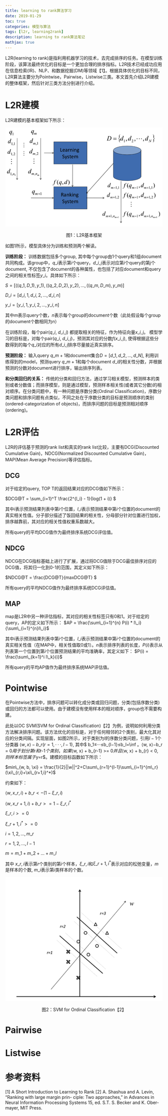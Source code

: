```yaml
---
title: learning to rank算法学习
date: 2019-01-29
toc: true
categories: 模型与算法
tags: [l2r, learning2rank]
description: learning to rank算法笔记
mathjax: true
---
```


<script type="text/x-mathjax-config">
  MathJax.Hub.Config({
    extensions: ["tex2jax.js"],
    jax: ["input/TeX"],
    tex2jax: {
      inlineMath: [ ['$','$'], ['\\(','\\)'] ],
      displayMath: [ ['$$','$$']],
      processEscapes: true
    }
  });
</script>
<script type="text/javascript" src="https://cdn.mathjax.org/mathjax/latest/MathJax.js?config=TeX-AMS_HTML,http://myserver.com/MathJax/config/local/local.js">
</script>


L2R(learning to rank)是指利用机器学习的技术，去完成排序的任务。在模型训练阶段，该算法最终优化的目标是一个更加合理的排序指标。L2R技术已经成功应用在信息检索(IR)、NLP、和数据挖掘(DM)等领域【1】。根据具体优化的目标不同，L2R算法主要分为Pointwise，Pairwise，Listwise三类。本文首先介绍L2R建模的整体框架，然后针对三类方法分别进行介绍。


# L2R建模

L2R建模的基本框架如下所示：

![“L2R基本框架”](learning_to_rank/l2r_framework.png) 
<center/>图1：L2R基本框架</center>

如图1所示，模型具体分为训练和预测两个解读。

**训练阶段：** 训练数据包括多个group, 其中每个group由1个query和1组document共同构成。该group中，$q\_i$表示第$i$个query，$d\_{i,j}$表示对应第$i$个query的第$j$个document, 不仅包含了document的各种属性，也包括了对应document和query之间的相关性标签$y\_i$。具体如下所示：

$S=[((q\_1, D\_1), y\_1), ((q\_2, D\_2), y\_2), ..., ((q\_m, D\_m), y\_m)]$
 
$D\_i=[d\_{i,1}, d\_{i,2}, ..., d\_{i,n}]$

$y\_i=[y\_{i,1}, y\_{i,2}, ..., y\_{i,n}]$

其中$m$表示query个数，$n$表示每个group的document个数（此处假设每个group的document个数相同为$n$）

在训练阶段，每个pair$(q\_i$, $d\_{i,j})$ 都提取相关的特征，作为特征向量$x\_{i,j}$。 模型学习的目标是，对每个pair$(q\_i$, $d\_{i,j})$，预测其对应的分数$f(x\_{i,j})$, 使得根据这些分数得到的每个$q\_i$对应的所有$d\_{i,j}$排序尽量接近真实排序。

**预测阶段：** 输入query $q\_{m+1}$和document集合$D=[d\_1, d\_2, ... , d\_N]$, 利用训练得到的model，预测query $q\_{m+1}$和每个document $d\_i$的相关性分数，并根据预测的分数对document进行排序，输出排序列表。

**和分类回归的关系：** 传统的分类和回归方法，通过学习相关模型，预测样本的类别或者分数值；而排序模型，则是通过模型，预测样本相关性(或者其它分数)的相对顺序。在分类问题中，有一种问题是序数分类(Ordinal Classification)，序数分类问题和排序问题有点类似，不同之处在于序数分类的目标是预测顺序的类别(ordered-categorization of objects)，而排序问题的目标是预测相对顺序(ordering)。

# L2R评估

L2R的评估基于预测的rank list和真实的rank list比较，主要有DCG(Discounted Cumulative Gain)，NDCG(Normalized Discounted Cumulative Gain)，MAP(Mean Average Precision)等评估指标。

## DCG

对于给定的query, TOP T的返回结果对应的DCG值如下所示：

$DCG@T = \sum\_{i=1}^T \frac{2^{l\_i} - 1}{log(1 + i)} $

其中$i$表示预测结果列表中第$i$个位置，$l\_i$表示预测结果中第$i$个位置的document的真实相关性值。分子部分描述了饭回结果的相关性，分母部分针对位置进行加权，排序越靠前，其对应的相关性值权重系数越大。

所有query的平均DCG值作为最终排序系统DCG评估值。

## NDCG

NDCG在DCG指标基础上进行了扩展，通过将DCG值除于DCG最佳排序对应的DCG值，将其归一化到0-1的范围，其定义如下所示：

$NDCG@T = \frac{DCG@T}{maxDCG@T} $

所有query的平均NDCG值作为最终排序系统DCG评估值。

## MAP

map是L2R中另一种评估指标，其对应的相关性标签只有0和1。对于给定的query，AP的定义如下所示：
$AP = \frac{\sum\_{i=1}^{n} P(i) * l\_i}{\sum\_{i=1}^{n}l\_i}$

其中$i$表示预测结果列表中第$i$个位置，$l\_i$表示预测结果中第$i$个位置的document的真实相关性值（在MAP中，相关性值取0或1）。$n$表示排序列表的长度，$P(i)$表示从列表第一个位置到第$i$个位置预测结果的平均准确率，其定义如下：
 $P(i) = \frac{\sum\_{k=1}^i l\_k}{i}$

所有query的平均AP值作为最终排序系统MAP评估值。



# Pointwise

在Pointwise方法中，排序问题可以转化成分类或回归问题，分类(包括序数分类)或回归的方法都可以使用。由于建模没有使用样本的相对顺序，group也不需要构建。

此处以OC SVM(SVM for Ordinal Classification)【2】为例，说明如何利用分类方法解决排序问题。该方法优化的目标是，对于任何相邻的2个类别，最大化其对应的分类间隔。实现层面，如图2所示，对于类别为$l$的序数分类问题，引用$l-1$个分类器 $⟨w, x⟩−b\_r(r = 1,···,l − 1)$, 其中$ b\_1≤···≤b\_{l−1}≤b\_l=\inf $。$⟨w, x⟩−b\_r = 0$用于划分第$r$和$r-1$个类别，如果$⟨w, x⟩ + b\_{r-1} >= 0$并且$⟨w, x⟩ + b\_{r} < 0$, 则样本标签属于$y=r$。建模的目标函数如下所示：

$min\_{w, b, \xi} = \frac{1}{2}||w||^2+C\sum\_{r=1}^{l-1}\sum\_{i=1}^{m\_r}(\xi\_{r,i}+\xi\_{r+1,i}^*)$ 

约束如下：

$⟨w, x\_{r, i}⟩ + b\_r < -(1 - \xi\_{r,i})$

$⟨w, x\_{r+1, i}⟩ + b\_r >= 1 - \xi\_{r, i}^*$

$\xi\_{r,i} >= 0$

$\xi\_{r+1,i}^* >= 0$

$i = 1, 2, ... , m\_r$

$r = 1, 2, ..., l-1$

$m = m\_1 + m\_2 + ... + m\_l$

其中 $x\_{r,i}$表示第$r$个类别的第$i$个样本，$\xi\_{r,i}$和$\xi\_{r+1,i}^*$表示对应的松弛变量，$m$是样本的个数, $m\_i$表示第$i$类样本的个数。


![“OC SVM”](learning_to_rank/oc_svm.png) 
<center/>图2：SVM for Ordinal Classification【2】</center>







# Pairwise
# Listwise

# 参考资料

[1] A Short Introduction to Learning to Rank
[2] A. Shashua and A. Levin, “Ranking with large margin prin- ciple: Two approaches,” in Advances in Neural Information Processing Systems 15, ed. S.T. S. Becker and K. Ober- mayer, MIT Press.


 

